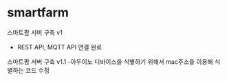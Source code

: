 # smartfarm
스마트팜 서버 구축 v1 
 - REST API, MQTT API 연결 완료 
 
 스마트팜 서버 구축 v1.1
 -아두이노 디바이스을 식별하기 위해서 mac주소을 이용해 식별하는 코드 수정
 

